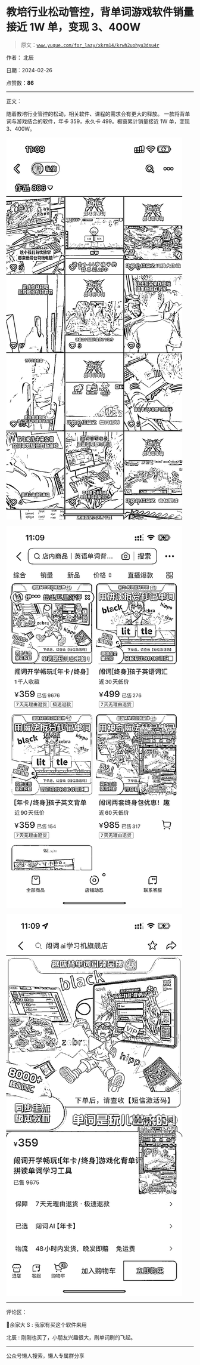 # 教培行业松动管控，背单词游戏软件销量接近 1W 单，变现 3、400W

> 原文：[`www.yuque.com/for_lazy/xkrm14/krwh2uohyu3dsu4r`](https://www.yuque.com/for_lazy/xkrm14/krwh2uohyu3dsu4r)

作者： 北辰

日期：2024-02-26

点赞数：**86**

* * *

正文：

随着教培行业管控的松动，相关软件、课程的需求会有更大的释放。
一款将背单词与游戏结合的软件，年卡 359，永久卡 499。橱窗累计销量接近 1W 单，变现 3、400W。

![](img/a1799a50bfc2de895ad4730cdd51b7f6.png)

![](img/696d577f32ffc988f6745df2ca6b70c2.png)

![](img/6a6e02dae2706c5f106c2cd8ebcaf0c9.png)

* * *

评论区：

🎎余家大 S : 我家有买这个软件来用

北辰 : 刚刚也买了，小朋友兴趣很大，刷单词刷的飞起。

* * *

公众号懒人搜索，懒人专属群分享